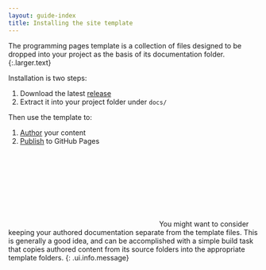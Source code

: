 ```yaml
---
layout: guide-index
title: Installing the site template
---
```


The programming pages template is a collection of files designed to be dropped into your project as the basis of its documentation folder.
{:.larger.text}

Installation is two steps:

1. Download the latest [release][releases]
1. Extract it into your project folder under `docs/`

Then use the template to:

1. [Author][author] your content
1. [Publish][publish] to GitHub Pages

<i><svg class="icon"><use xlink:href="#info-circle" /></svg></i>
You might want to consider keeping your authored documentation separate from the template files. This is generally a good idea, and can be accomplished with a simple build task that copies authored content from its source folders into the appropriate template folders.
{: .ui.info.message}



[author]: /guides/Authoring-Documentation/#/guides/ "Authoring documentation"
[publish]: /guides/Publishing-to-GitHub-Pages/#/guides/ "Publishing to GitHub Pages"
[releases]: https://github.com/pixeldroid/programming-pages/releases "Packaged releases of the Programming Pages template"
